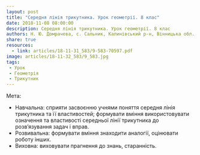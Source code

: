 ```yaml
---
layout: post
title: "Середня лінія трикутника. Урок геометрії. 8 клас"
date: 2018-11-08 08:00:00
description: Середня лінія трикутника. Урок геометрії. 8 клас
authors: Н. Ю. Домрачева, с. Сальник, Калинівський р-н, Вінницька обл.
share: true
resources:
  - link: articles/18-11-31_583/9-583-70597.pdf
image: articles/18-11-32_583/9_583.jpg
tags:
 - Урок
 - Геометрія
 - Трикутник
---
```


Мета:

 * Навчальна: сприяти засвоєнню учнями поняття середня лінія трикутника та її властивостей; формувати вміння використовувати означення та властивості середньої лінії трикутника до розв’язування задач і вправ.
 * Розвивальна: формувати вміння знаходити аналогії, оцінювати роботу інших.
 * Виховна: виховувати прагнення до знань, старанність.
